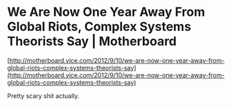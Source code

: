 <!--
id: 31554743716
link: http://tumblr.atmos.org/post/31554743716/we-are-now-one-year-away-from-global-riots-complex
slug: we-are-now-one-year-away-from-global-riots-complex
date: Fri Sep 14 2012 17:47:29 GMT-0700 (PDT)
publish: 2012-09-014
tags: 
title: We Are Now One Year Away From Global Riots, Complex Systems Theorists Say | Motherboard
-->


We Are Now One Year Away From Global Riots, Complex Systems Theorists Say | Motherboard
=======================================================================================

[http://motherboard.vice.com/2012/9/10/we-are-now-one-year-away-from-global-riots-complex-systems-theorists-say](http://motherboard.vice.com/2012/9/10/we-are-now-one-year-away-from-global-riots-complex-systems-theorists-say)

Pretty scary shit actually.

